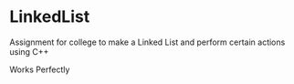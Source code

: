 # LinkedList

Assignment for college to make a Linked List and perform certain actions using C++

Works Perfectly 
